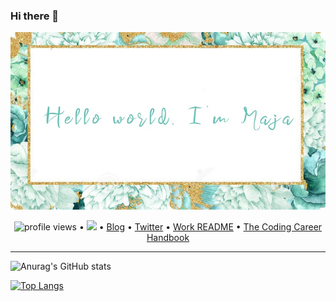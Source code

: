 ### Hi there 👋

![alt text](https://github.com/majastamenic/majastamenic/blob/main/maja.jpg?raw=true)

<p align="center">
  <img src="https://gpvc.arturio.dev/sw-yx" alt="profile views"> •  
  <a href="https://twitter.com/intent/follow?screen_name=swyx&tw_p=followbutton"><img src="https://img.shields.io/twitter/follow/swyx?label=%40swyx&style=social"></a>  •
  <a href="https://swyx.io">Blog</a> •
  <a href="https://twitter.com/intent/follow?screen_name=swyx&tw_p=followbutton">Twitter</a> •
  <a href="https://github.com/sw-yx/README">Work README</a> •
  <a href="https://learninpublic.org/?from=GH%20README">The Coding Career Handbook</a>
</p>

---

![Anurag's GitHub stats](https://github-readme-stats.vercel.app/api?username=majastamenic&show_icons=true&theme=radical)

[![Top Langs](https://github-readme-stats.vercel.app/api/top-langs/?username=majastamenic&langs_count=10)](https://github.com/majastamenic/github-readme-stats)

